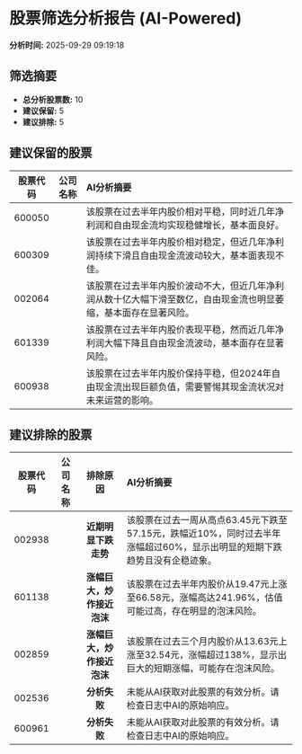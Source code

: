 # 股票筛选分析报告 (AI-Powered)

**分析时间:** 2025-09-29 09:19:18

## 筛选摘要

- **总分析股票数:** 10
- **建议保留:** 5
- **建议排除:** 5

## 建议保留的股票

| 股票代码 | 公司名称 | AI分析摘要 |
|:---:|:---:|:---|
| 600050 |  | 该股票在过去半年内股价相对平稳，同时近几年净利润和自由现金流均实现稳健增长，基本面良好。 |
| 600309 |  | 该股票在过去半年内股价相对稳定，但近几年净利润持续下滑且自由现金流波动较大，基本面表现不佳。 |
| 002064 |  | 该股票在过去半年内股价波动不大，但近几年净利润从数十亿大幅下滑至数亿，自由现金流也明显萎缩，基本面存在显著风险。 |
| 601339 |  | 该股票在过去半年内股价表现平稳，然而近几年净利润大幅下降且自由现金流波动，基本面存在显著风险。 |
| 600938 |  | 该股票在过去半年内股价保持平稳，但2024年自由现金流出现巨额负值，需要警惕其现金流状况对未来运营的影响。 |

## 建议排除的股票

| 股票代码 | 公司名称 | 排除原因 | AI分析摘要 |
|:---:|:---:|:---:|:---|
| 002938 |  | **近期明显下跌走势** | 该股票在过去一周从高点63.45元下跌至57.15元，跌幅近10%，同时过去半年涨幅超过60%，显示出明显的短期下跌趋势且没有企稳迹象。 |
| 601138 |  | **涨幅巨大，炒作接近泡沫** | 该股票在过去半年内股价从19.47元上涨至66.58元，涨幅高达241.96%，估值可能过高，存在明显的泡沫风险。 |
| 002859 |  | **涨幅巨大，炒作接近泡沫** | 该股票在过去三个月内股价从13.63元上涨至32.54元，涨幅超过138%，显示出巨大的短期涨幅，可能存在泡沫风险。 |
| 002536 |  | **分析失败** | 未能从AI获取对此股票的有效分析。请检查日志中AI的原始响应。 |
| 600961 |  | **分析失败** | 未能从AI获取对此股票的有效分析。请检查日志中AI的原始响应。 |
